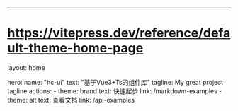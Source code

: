 ---
# https://vitepress.dev/reference/default-theme-home-page
layout: home

hero:
  name: "hc-ui"
  text: "基于Vue3+Ts的组件库"
  tagline: My great project tagline
  actions:
    - theme: brand
      text: 快速起步
      link: /markdown-examples
    - theme: alt
      text: 查看文档
      link: /api-examples



